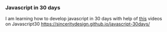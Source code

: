 ### Javascript in 30 days
I am learning how to develop javascript in 30 days with help of [this](https://javascript30.com/) videos on Javascript30
https://sinceritydesign.github.io/javascript-30days/

